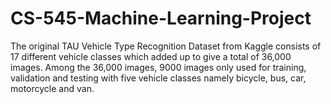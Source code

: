 # CS-545-Machine-Learning-Project
 The original TAU Vehicle Type Recognition Dataset from Kaggle consists of 17 different vehicle classes which added up to give a total of 36,000 images. 
 Among the 36,000 images, 9000 images only used for training, validation and testing with five vehicle classes namely bicycle, bus, car, motorcycle and van.

